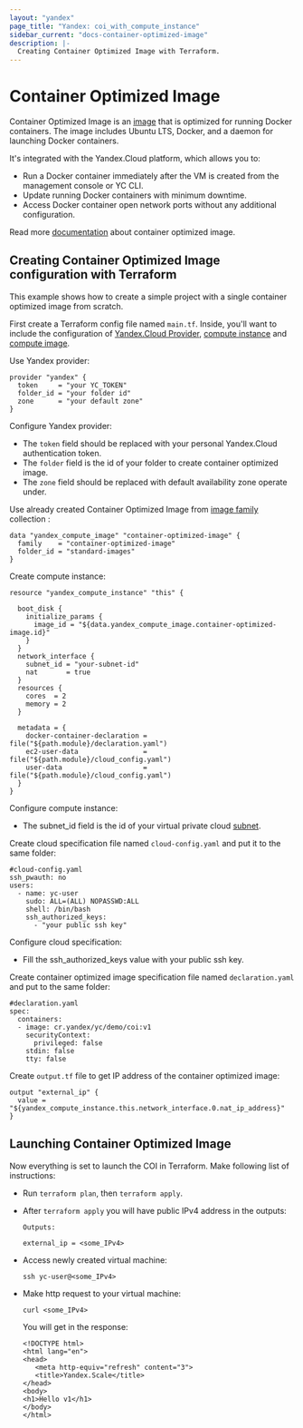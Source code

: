```yaml
---
layout: "yandex"
page_title: "Yandex: coi_with_compute_instance"
sidebar_current: "docs-container-optimized-image"
description: |-
  Creating Container Optimized Image with Terraform.
---
```


# Container Optimized Image

Container Optimized Image is an [image](https://cloud.yandex.com/docs/compute/concepts/image) that is optimized for running Docker containers. 
The image includes Ubuntu LTS, Docker, and a daemon for launching Docker containers.

It's integrated with the Yandex.Cloud platform, which allows you to:

* Run a Docker container immediately after the VM is created from the management console or YC CLI.
* Update running Docker containers with minimum downtime.
* Access Docker container open network ports without any additional configuration.

Read more [documentation](https://cloud.yandex.com/docs/container-registry/concepts/coi) about container optimized image.

## Creating Container Optimized Image configuration with Terraform

This example shows how to create a simple project with a single container optimized image from scratch.
 
First create a Terraform config file named ```main.tf```. Inside, you'll want to include the configuration of 
[Yandex.Cloud Provider](https://www.terraform.io/docs/providers/yandex/index.html), 
[compute instance](https://www.terraform.io/docs/providers/yandex/r/compute_instance.html)
and [compute image](https://www.terraform.io/docs/providers/yandex/d/datasource_compute_image.html).

Use Yandex provider:

```hcl
provider "yandex" {
  token     = "your YC_TOKEN"
  folder_id = "your folder id"
  zone      = "your default zone"
}
```

Configure Yandex provider:

* The `token` field should be replaced with your personal Yandex.Cloud authentication token.
* The `folder` field is the id of your folder to create container optimized image.
* The `zone` field should be replaced with default availability zone operate under.

Use already created Container Optimized Image from [image family](https://cloud.yandex.com/docs/compute/concepts/images#family) collection :

```hcl
data "yandex_compute_image" "container-optimized-image" {
  family    = "container-optimized-image"
  folder_id = "standard-images"
}
```

Create compute instance:

```hcl
resource "yandex_compute_instance" "this" {

  boot_disk {
    initialize_params {
      image_id = "${data.yandex_compute_image.container-optimized-image.id}"
    }
  }
  network_interface {
    subnet_id = "your-subnet-id"
    nat       = true
  }
  resources {
    cores  = 2
    memory = 2
  }

  metadata = {
    docker-container-declaration = file("${path.module}/declaration.yaml")
    ec2-user-data                = file("${path.module}/cloud_config.yaml")
    user-data                    = file("${path.module}/cloud_config.yaml")
  }
}
```

Configure compute instance:

* The subnet_id field is the id of your virtual private cloud [subnet](https://www.terraform.io/docs/providers/yandex/d/datasource_vpc_subnet.html).

Create cloud specification file named  ```cloud-config.yaml``` and put it to the same folder:

```hcl
#cloud-config.yaml
ssh_pwauth: no
users:
  - name: yc-user
    sudo: ALL=(ALL) NOPASSWD:ALL
    shell: /bin/bash
    ssh_authorized_keys:
      - "your public ssh key"
```

Configure cloud specification:

* Fill the ssh_authorized_keys value with your public ssh key.

Create container optimized image specification file named ```declaration.yaml``` and put to the same folder:

```hcl
#declaration.yaml
spec:
  containers:
  - image: cr.yandex/yc/demo/coi:v1
    securityContext:
      privileged: false
    stdin: false
    tty: false
```

Create ```output.tf``` file to get IP address of the container optimized image:

```hcl
output "external_ip" {
  value = "${yandex_compute_instance.this.network_interface.0.nat_ip_address}"
}
```

## Launching Container Optimized Image

Now everything is set to launch the COI in Terraform. Make following list of instructions:

* Run ```terraform plan```, then ```terraform apply```.

* After ```terraform apply``` you will have public IPv4 address in the outputs:
  
  ```hcl
  Outputs:

  external_ip = <some_IPv4>
  ```
* Access newly created virtual machine:
  
  ```hcl
  ssh yc-user@<some_IPv4>
  ```

* Make http request to your virtual machine:
  
  ```hcl
  curl <some_IPv4>
  ```
  
  You will get in the response:
  
  ```hcl
  <!DOCTYPE html>
  <html lang="en">
  <head>
     <meta http-equiv="refresh" content="3">
     <title>Yandex.Scale</title>
  </head>
  <body>
  <h1>Hello v1</h1>
  </body>
  </html>
  ```